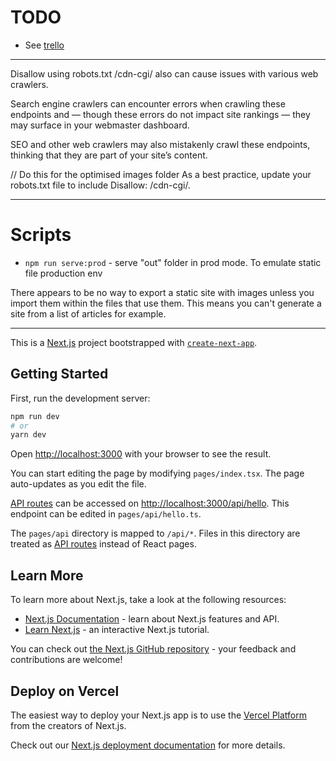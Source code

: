 # TODO

- See [trello](https://trello.com/b/Mwr0nSgP/channel-positivity-kanban)

---

Disallow using robots.txt
/cdn-cgi/ also can cause issues with various web crawlers.

Search engine crawlers can encounter errors when crawling these endpoints and — though these errors do not impact site rankings — they may surface in your webmaster dashboard.

SEO and other web crawlers may also mistakenly crawl these endpoints, thinking that they are part of your site’s content.

// Do this for the optimised images folder
As a best practice, update your robots.txt file to include Disallow: /cdn-cgi/.

---

# Scripts

- `npm run serve:prod` - serve "out" folder in prod mode. To emulate static file production env

There appears to be no way to export a static site with images unless you import them within the files that use them. This means you can't generate a site from a list of articles for example.

---

This is a [Next.js](https://nextjs.org/) project bootstrapped with [`create-next-app`](https://github.com/vercel/next.js/tree/canary/packages/create-next-app).

## Getting Started

First, run the development server:

```bash
npm run dev
# or
yarn dev
```

Open [http://localhost:3000](http://localhost:3000) with your browser to see the result.

You can start editing the page by modifying `pages/index.tsx`. The page auto-updates as you edit the file.

[API routes](https://nextjs.org/docs/api-routes/introduction) can be accessed on [http://localhost:3000/api/hello](http://localhost:3000/api/hello). This endpoint can be edited in `pages/api/hello.ts`.

The `pages/api` directory is mapped to `/api/*`. Files in this directory are treated as [API routes](https://nextjs.org/docs/api-routes/introduction) instead of React pages.

## Learn More

To learn more about Next.js, take a look at the following resources:

- [Next.js Documentation](https://nextjs.org/docs) - learn about Next.js features and API.
- [Learn Next.js](https://nextjs.org/learn) - an interactive Next.js tutorial.

You can check out [the Next.js GitHub repository](https://github.com/vercel/next.js/) - your feedback and contributions are welcome!

## Deploy on Vercel

The easiest way to deploy your Next.js app is to use the [Vercel Platform](https://vercel.com/new?utm_medium=default-template&filter=next.js&utm_source=create-next-app&utm_campaign=create-next-app-readme) from the creators of Next.js.

Check out our [Next.js deployment documentation](https://nextjs.org/docs/deployment) for more details.
